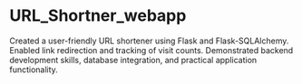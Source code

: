 # URL_Shortner_webapp
Created a user-friendly URL shortener using Flask and Flask-SQLAlchemy. Enabled link redirection and tracking of visit counts. Demonstrated backend development skills, database integration, and practical application functionality.
